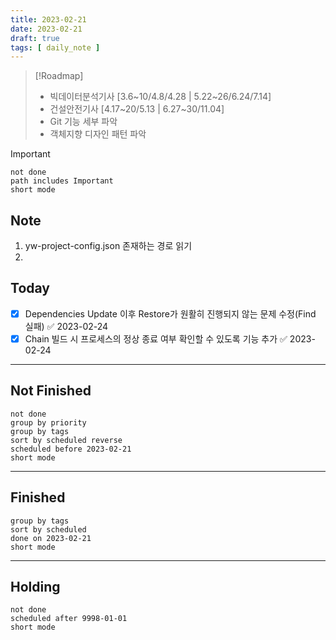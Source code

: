 ```yaml
---
title: 2023-02-21
date: 2023-02-21
draft: true
tags: [ daily_note ]
---
```


> [!Roadmap]
>
> - 빅데이터분석기사 [3.6~10/4.8/4.28 | 5.22~26/6.24/7.14]
> - 건설안전기사 [4.17~20/5.13 | 6.27~30/11.04]
> - Git 기능 세부 파악
> - 객체지향 디자인 패턴 파악

> [!important]
>
> ```tasks
> not done
> path includes Important
> short mode
> ```

## Note

1. yw-project-config.json 존재하는 경로 읽기
2.

## Today

- [x] Dependencies Update 이후 Restore가 원활히 진행되지 않는 문제 수정(Find
      실패) ✅ 2023-02-24
- [x] Chain 빌드 시 프로세스의 정상 종료 여부 확인할 수 있도록 기능 추가 ✅
      2023-02-24

---

## Not Finished

```tasks
not done
group by priority
group by tags
sort by scheduled reverse
scheduled before 2023-02-21
short mode
```

---

## Finished

```tasks
group by tags
sort by scheduled
done on 2023-02-21
short mode
```

---

## Holding

```tasks
not done
scheduled after 9998-01-01
short mode
```
